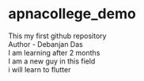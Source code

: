 # apnacollege_demo
This my first github repository
<br>
Author - Debanjan Das
<br>
I am learning after 2 months 
<br>
I am a new guy in this field 
<br>
i will learn to flutter

